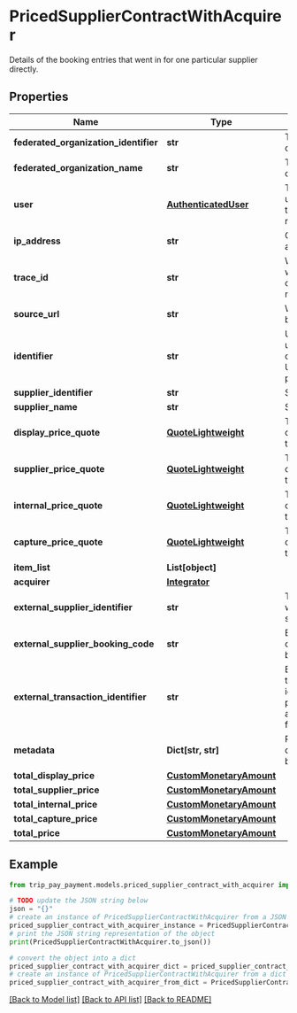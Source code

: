 # PricedSupplierContractWithAcquirer

Details of the booking entries that went in for one particular supplier directly.

## Properties

Name | Type | Description | Notes
------------ | ------------- | ------------- | -------------
**federated_organization_identifier** | **str** | The auth realm owner ID | 
**federated_organization_name** | **str** | The auth realm owner name | 
**user** | [**AuthenticatedUser**](AuthenticatedUser.md) | The authenticated user that made the payment request | 
**ip_address** | **str** | Caller&#39;s IP address | 
**trace_id** | **str** | Way to track which booking contracts were made together | 
**source_url** | **str** | Where did the booking occur | 
**identifier** | **str** | Unique identifier used to track the contract. Create a UUID for this purpose. | 
**supplier_identifier** | **str** | Supplier identifier | 
**supplier_name** | **str** | Supplier name | 
**display_price_quote** | [**QuoteLightweight**](QuoteLightweight.md) | The quote used to create totalDisplayPrice. | 
**supplier_price_quote** | [**QuoteLightweight**](QuoteLightweight.md) | The quote used to create totalSupplierPrice. | 
**internal_price_quote** | [**QuoteLightweight**](QuoteLightweight.md) | The quote used to create totalInternalPrice. | 
**capture_price_quote** | [**QuoteLightweight**](QuoteLightweight.md) | The quote used to create totalCapturePrice. | 
**item_list** | **List[object]** |  | 
**acquirer** | [**Integrator**](Integrator.md) |  | 
**external_supplier_identifier** | **str** | Track supplier with its external supplier identifier | 
**external_supplier_booking_code** | **str** | External booking code generated by the affiliate | 
**external_transaction_identifier** | **str** | External transaction identifier populated when agent responsible for acquiring | 
**metadata** | **Dict[str, str]** | Place to add more data related to the booking contract. | [optional] 
**total_display_price** | [**CustomMonetaryAmount**](CustomMonetaryAmount.md) |  | [optional] 
**total_supplier_price** | [**CustomMonetaryAmount**](CustomMonetaryAmount.md) |  | [optional] 
**total_internal_price** | [**CustomMonetaryAmount**](CustomMonetaryAmount.md) |  | [optional] 
**total_capture_price** | [**CustomMonetaryAmount**](CustomMonetaryAmount.md) |  | [optional] 
**total_price** | [**CustomMonetaryAmount**](CustomMonetaryAmount.md) |  | [optional] 

## Example

```python
from trip_pay_payment.models.priced_supplier_contract_with_acquirer import PricedSupplierContractWithAcquirer

# TODO update the JSON string below
json = "{}"
# create an instance of PricedSupplierContractWithAcquirer from a JSON string
priced_supplier_contract_with_acquirer_instance = PricedSupplierContractWithAcquirer.from_json(json)
# print the JSON string representation of the object
print(PricedSupplierContractWithAcquirer.to_json())

# convert the object into a dict
priced_supplier_contract_with_acquirer_dict = priced_supplier_contract_with_acquirer_instance.to_dict()
# create an instance of PricedSupplierContractWithAcquirer from a dict
priced_supplier_contract_with_acquirer_from_dict = PricedSupplierContractWithAcquirer.from_dict(priced_supplier_contract_with_acquirer_dict)
```
[[Back to Model list]](../README.md#documentation-for-models) [[Back to API list]](../README.md#documentation-for-api-endpoints) [[Back to README]](../README.md)


